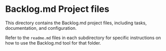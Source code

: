 # Backlog.md Project files

This directory contains the Backlog.md project files, including tasks, documentation, and configuration.

Refer to the `readme.md` files in each subdirectory for specific instructions on how to use the Backlog.md tool for that folder.
